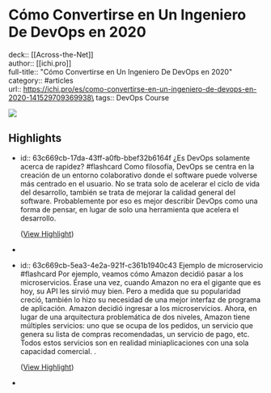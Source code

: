 # Cómo Convertirse en Un Ingeniero De DevOps en 2020

deck:: [[Across-the-Net]]\
author:: [[ichi.pro]]\
full-title:: "Cómo Convertirse en Un Ingeniero De DevOps en 2020"\
category:: #articles\
url:: https://ichi.pro/es/como-convertirse-en-un-ingeniero-de-devops-en-2020-141529709369938\
tags:: DevOps Course  

![](https://readwise-assets.s3.amazonaws.com/static/images/article2.74d541386bbf.png)
## Highlights
- id:: 63c669cb-17da-43ff-a0fb-bbef32b6164f
   ¿Es DevOps solamente acerca de rapidez? #flashcard 
    Como filosofía, DevOps se centra en la creación de un entorno colaborativo donde el software puede volverse más centrado en el usuario. No se trata solo de acelerar el ciclo de vida del desarrollo, también se trata de mejorar la calidad general del software. Probablemente por eso es mejor describir DevOps como una forma de pensar, en lugar de solo una herramienta que acelera el desarrollo.
  
    ([View Highlight](https://instapaper.com/read/1436150383/17176571))
-
- id:: 63c669cb-5ea3-4e2a-921f-c361b1940c43
   Ejemplo de microservicio #flashcard 
    Por ejemplo, veamos cómo Amazon decidió pasar a los microservicios. Érase una vez, cuando Amazon no era el gigante que es hoy, su API les sirvió muy bien. Pero a medida que su popularidad creció, también lo hizo su necesidad de una mejor interfaz de programa de aplicación.
     Amazon decidió ingresar a los microservicios. Ahora, en lugar de una arquitectura problemática de dos niveles, Amazon tiene múltiples servicios: uno que se ocupa de los pedidos, un servicio que genera su lista de compras recomendadas, un servicio de pago, etc. Todos estos servicios son en realidad miniaplicaciones con una sola capacidad comercial. .
  
    ([View Highlight](https://instapaper.com/read/1436150383/17176639))
-